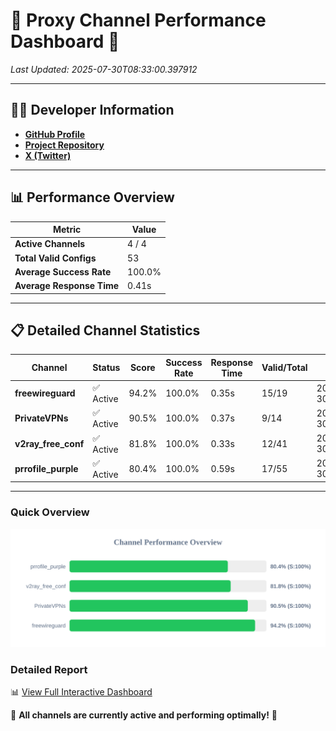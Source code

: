 # 🌟 Proxy Channel Performance Dashboard 🌟

_Last Updated: 2025-07-30T08:33:00.397912_

---

## 👩‍💻 Developer Information

- **[GitHub Profile](https://github.com/4n0nymou3)**  
- **[Project Repository](https://github.com/4n0nymou3/multi-proxy-config-fetcher)**  
- **[X (Twitter)](https://x.com/4n0nymou3)**  

---

## 📊 Performance Overview

| Metric                | Value       |
|-----------------------|-------------|
| **Active Channels**   | 4 / 4       |
| **Total Valid Configs** | 53          |
| **Average Success Rate** | 100.0%      |
| **Average Response Time** | 0.41s       |

---

## 📋 Detailed Channel Statistics

| Channel          | Status     | Score  | Success Rate | Response Time | Valid/Total | Last Success               |
|------------------|------------|--------|--------------|---------------|-------------|----------------------------|
| **freewireguard**  | ✅ Active  | 94.2%  | 100.0% | 0.35s         | 15/19       | 2025-07-30T08:33:00.396137 |
| **PrivateVPNs**  | ✅ Active  | 90.5%  | 100.0% | 0.37s         | 9/14       | 2025-07-30T08:33:00.023253 |
| **v2ray_free_conf**  | ✅ Active  | 81.8%  | 100.0% | 0.33s         | 12/41       | 2025-07-30T08:32:59.613565 |
| **prrofile_purple**  | ✅ Active  | 80.4%  | 100.0% | 0.59s         | 17/55       | 2025-07-30T08:32:59.158441 |

---

### Quick Overview
<div align="center">
  <a href="https://raw.githubusercontent.com/nullluser/NullRepo/refs/heads/main/assets/channel_stats_chart.svg">
    <img src="https://raw.githubusercontent.com/nullluser/NullRepo/refs/heads/main/assets/channel_stats_chart.svg" alt="Source Performance Statistics" width="800">
  </a>
</div>

### Detailed Report
📊 [View Full Interactive Dashboard](https://htmlpreview.github.io/?https://github.com/nullluser/NullRepo/blob/main/assets/performance_report.html)

🎉 **All channels are currently active and performing optimally!** 🎉
